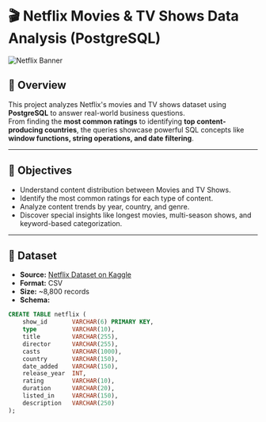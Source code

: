 # 🎬 Netflix Movies & TV Shows Data Analysis (PostgreSQL)

![Netflix Banner](https://upload.wikimedia.org/wikipedia/commons/6/69/Netflix_logo.svg)

## 📌 Overview
This project analyzes Netflix's movies and TV shows dataset using **PostgreSQL** to answer real-world business questions.  
From finding the **most common ratings** to identifying **top content-producing countries**, the queries showcase powerful SQL concepts like **window functions, string operations, and date filtering**.

---

## 🎯 Objectives
- Understand content distribution between Movies and TV Shows.
- Identify the most common ratings for each type of content.
- Analyze content trends by year, country, and genre.
- Discover special insights like longest movies, multi-season shows, and keyword-based categorization.

---

## 📂 Dataset
- **Source:** [Netflix Dataset on Kaggle](https://www.kaggle.com/shivamb/netflix-shows)  
- **Format:** CSV  
- **Size:** ~8,800 records  
- **Schema:**
```sql
CREATE TABLE netflix (
    show_id       VARCHAR(6) PRIMARY KEY,
    type          VARCHAR(10),
    title         VARCHAR(255),
    director      VARCHAR(255),
    casts         VARCHAR(1000),
    country       VARCHAR(150),
    date_added    VARCHAR(150),
    release_year  INT,
    rating        VARCHAR(10),
    duration      VARCHAR(20),
    listed_in     VARCHAR(150),
    description   VARCHAR(250)
);
